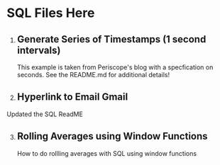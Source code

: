 # SQL Files Here

1. ## Generate Series of Timestamps (1 second intervals)
    This example is taken from Periscope's blog with a specfication on seconds.  See the README.md for additional details!

2. ## Hyperlink to Email Gmail
Updated the SQL ReadME

3. ## Rolling Averages using Window Functions
	How to do rollling averages with SQL using window functions
	 
